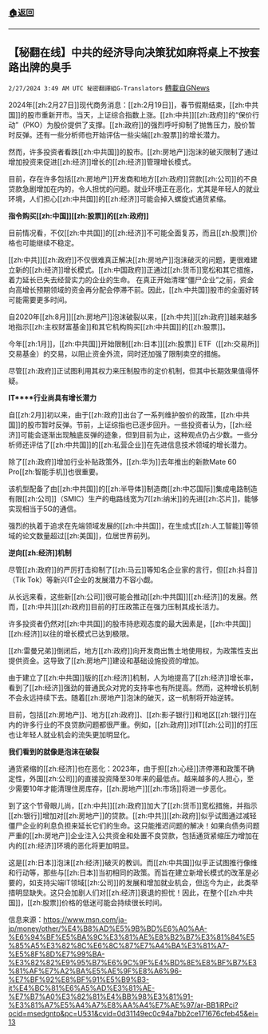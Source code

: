 ###  [:house:返回](README.md)
---


## 【秘翻在线】中共的经济导向决策犹如麻将桌上不按套路出牌的臭手
`2/27/2024 3:49 AM UTC 秘密翻譯組G-Translators` [轉載自GNews](https://gnews.org/articles/2344137)

2024年[[zh:2月27日]]现代商务消息：[[zh:2月19日]]，春节假期结束，[[zh:中共国]]的股市重新开市。当天，上证综合指数上涨。[[zh:中共]][[zh:政府]]的“保价行动”（PKO）为股价提供了支撑。[[zh:政府]]的强烈呼吁抑制了抛售压力，股价暂时反弹。还有一些分析师也开始评估一些尖端[[zh:股票]]的增长潜力。

然而，许多投资者看跌[[zh:中共国]]的股市。[[zh:房地产]]泡沫的破灭限制了通过增加投资来促进[[zh:经济]]增长的[[zh:经济]]管理增长模式。

目前，存在许多包括[[zh:房地产]]开发商和地方[[zh:政府]]贷款[[zh:公司]]的不良贷款急剧增加在内的，令人担忧的问题。就业环境正在恶化，尤其是年轻人的就业环境，人们担心[[zh:中共国]]的[[zh:经济]]可能会掉入螺旋式通货紧缩。

**指令购买[[zh:中国]][[zh:股票]]的[[zh:政府]]**

目前情况看，不仅[[zh:中共国]]的[[zh:经济]]不可能全面复苏，而且[[zh:股票]]价格也可能继续不稳定。

[[zh:中共]][[zh:政府]]不仅很难真正解决[[zh:房地产]]泡沫破灭的问题，更很难建立新的[[zh:经济]]增长模式。[[zh:中国政府]]正通过[[zh:货币]]宽松和其它措施，着力延长已失去经营实力的企业的生命。 在真正开始清理“僵尸企业”之前，资金向高增长预期领域的资金再分配会停滞不前。因此，[[zh:中共国]]股市的全面好转可能需要更多时间。

自2020年[[zh:8月]][[zh:房地产]]泡沫破裂以来，[[zh:中共]][[zh:政府]]越来越多地指示[[zh:主权财富基金]]和其它机构购买[[zh:中共国]]的[[zh:股票]]。

今年[[zh:1月]]，[[zh:中共国]]开始限制[[zh:日本]][[zh:股票]] ETF（[[zh:交易所]]交易基金）的交易，以阻止资金外流，同时还加强了限制卖空的措施。

尽管[[zh:政府]]正试图利用其权力来压制股市的定价机制，但其中长期效果值得怀疑。

**IT****行业尚具有增长潜力**

自[[zh:2月]]初以来，由于[[zh:政府]]出台了一系列维护股价的政策，[[zh:中共国]]的股市暂时反弹。节前，上证综指也已逐步回升。一些投资者认为，[[zh:经济]]可能会逐渐出现触底反弹的迹象，但到目前为止，这种观点仍占少数。一些分析师还评估了[[zh:中共国]]的[[zh:私营企业]]在先进信息技术领域的增长潜力。

除了[[zh:政府]]增加行业补贴政策外，[[zh:华为]]去年推出的新款Mate 60 Pro[[zh:智能手机]]也很重要。

该机型配备了由[[zh:中共国]]的[[zh:半导体]]制造商[[zh:中芯国际]]集成电路制造有限[[zh:公司]]（SMIC）生产的电路线宽为7[[zh:纳米]]的先进[[zh:芯片]]，能够实现相当于5G的通信。

强烈的执着于追求在先端领域发展的[[zh:中共国]]，在生成式[[zh:人工智能]]等领域的论文数量超过[[zh:美国]]，位居世界前列。

**逆向[[zh:经济]]机制**

尽管[[zh:政府]]的严厉打击抑制了[[zh:马云]]等知名企业家的言行，但[[zh:抖音]]（Tik Tok）等新兴IT企业的发展潜力不容小觑。

从长远来看，这些新[[zh:公司]]很可能会推动[[zh:中共国]][[zh:经济]]的发展。然而，[[zh:中共]][[zh:政府]]目前的打压政策正在强力压制其成长活力。

许多投资者仍然对[[zh:中共国]]的股市持悲观态度的最大因素是，[[zh:中共国]][[zh:经济]]以往的增长模式已达到极限。

[[zh:雷曼兄弟]]倒闭后，地方[[zh:政府]]向开发商出售土地使用权，为政策性支出提供资金。这导致了[[zh:房地产]]建设和基础设施投资的增加。

由于建立了[[zh:中共国]]版的[[zh:经济]]机制，人为地提高了[[zh:经济]]增长率，看到了[[zh:经济]]强劲的普通民众对党的支持率也有所提高。然而，这种增长机制不会永远持续下去。随着[[zh:房地产]]泡沫的破灭，这一机制将开始逆转。

目前，包括[[zh:房地产]]、地方[[zh:政府]]、[[zh:影子银行]]和地区[[zh:银行]]在内的许多行业的不良贷款问题都很严重。例如，[[zh:政府]]对IT[[zh:公司]]的打压也让年轻人就业机会的流失更加明显化。

**我们看到的就像是泡沫在破裂**

通货紧缩的[[zh:经济]]也在恶化：2023年，由于担[[zh:心经]]济停滞和政策不确定性，外国[[zh:公司]]的直接投资降至30年来的最低点。越来越多的人担心，至少需要10年才能清理住房库存，[[zh:房地产]][[zh:市场]]将进一步恶化。

到了这个节骨眼儿尚，[[zh:中共]][[zh:政府]]加大了[[zh:货币]]宽松措施，并指示[[zh:银行]]增加对[[zh:房地产]]的贷款。[[zh:中共]][[zh:政府]]似乎试图通过减轻僵尸企业的利息负担来延长它们的生命。这只能推迟问题的解决！如果向债务问题严重的[[zh:房地产]]企业注入公共资金和处置不良贷款，包括通货紧缩压力增加在内的[[zh:经济]]环境的恶化将更加明显。

这是[[zh:日本]]泡沫[[zh:经济]]破灭的教训。而[[zh:中共国]]似乎正试图推行像维和行动等，那些与[[zh:日本]]当初相同的政策。而旨在建立新增长模式的改革是必要的，如支持尖端IT领域[[zh:公司]]的发展和增加就业机会，但迄今为止，此类举措明显缺失。这只会加剧人们对[[zh:经济]]衰退的担忧！因此，在整个[[zh:中共国]]，[[zh:股票]]价格的低迷可能会持续很长时间。

信息来源：https://www.msn.com/ja-jp/money/other/%E4%B8%AD%E5%9B%BD%E6%A0%AA-%E6%94%BF%E5%BA%9C%E3%81%AE%E8%B2%B7%E3%81%84%E5%85%A5%E3%82%8C%E6%8C%87%E7%A4%BA%E3%81%A7-%E5%8F%8D%E7%99%BA-%E3%82%82%E9%95%B7%E6%9C%9F%E4%BD%8E%E8%BF%B7%E3%81%AF%E7%A2%BA%E5%AE%9F%E8%A6%96-%E7%BF%92%E8%BF%91%E5%B9%B3-it%E4%BC%81%E6%A5%AD%E3%81%AE-%E7%B7%A0%E3%82%81%E4%BB%98%E3%81%91-%E3%81%A7%E5%A4%A7%E8%AA%A4%E7%AE%97/ar-BB1iRPci?ocid=msedgntp&pc=U531&cvid=0d31149ec0c94a7bb2ce171676cfeb45&ei=13

